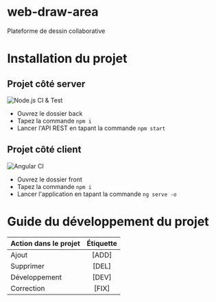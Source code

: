 # web-draw-area
Plateforme de dessin collaborative

# Installation du projet

## Projet côté server

![Node.js CI & Test](https://github.com/RexT2507/web-draw-area/workflows/Node.js%20CI%20&%20Test/badge.svg?branch=main)

+ Ouvrez le dossier back
+ Tapez la commande `npm i`
+ Lancer l'API REST en tapant la commande `npm start`

## Projet côté client

![Angular CI](https://github.com/RexT2507/web-draw-area/workflows/Angular%20CI/badge.svg?branch=main)

+ Ouvrez le dossier front
+ Tapez la commande `npm i`
+ Lancer l'application en tapant la commande `ng serve -o`

# Guide du développement du projet

| Action dans le projet |    Étiquette    |
| :---------------      |:---------------:|
| Ajout                 |      [ADD]      |
| Supprimer             |      [DEL]      |
| Développement         |      [DEV]      |
| Correction            |      [FIX]      |
